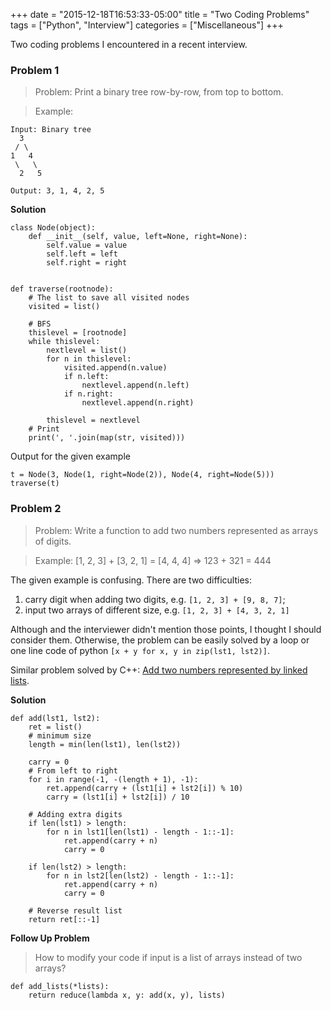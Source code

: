 +++
date = "2015-12-18T16:53:33-05:00"
title = "Two Coding Problems"
tags        = ["Python", "Interview"]
categories  = ["Miscellaneous"]
+++

Two coding problems I encountered in a recent interview.

### Problem 1

> Problem: Print a binary tree row-by-row, from top to bottom.

> Example:

```
Input: Binary tree
  3
 / \
1   4 
 \   \
  2   5
  
Output: 3, 1, 4, 2, 5
```

**Solution**

```
class Node(object):
    def __init__(self, value, left=None, right=None):
        self.value = value
        self.left = left
        self.right = right


def traverse(rootnode):
    # The list to save all visited nodes
    visited = list()

    # BFS
    thislevel = [rootnode]
    while thislevel:
        nextlevel = list()
        for n in thislevel:
            visited.append(n.value)
            if n.left:
                nextlevel.append(n.left)
            if n.right:
                nextlevel.append(n.right)

        thislevel = nextlevel
    # Print
    print(', '.join(map(str, visited)))
```

Output for the given example

```
t = Node(3, Node(1, right=Node(2)), Node(4, right=Node(5)))
traverse(t)
```


### Problem 2

> Problem: Write a function to add two numbers represented as arrays of digits.

> Example: [1, 2, 3] + [3, 2, 1] = [4, 4, 4] => 123 + 321 = 444

The given example is confusing. There are two difficulties:

1. carry digit when adding two digits, e.g. `[1, 2, 3] + [9, 8, 7]`;
2. input two arrays of different size, e.g. `[1, 2, 3] + [4, 3, 2, 1]`

Although and the interviewer didn't mention those points, I thought I should consider them. Otherwise, the problem can be easily solved by a loop or one line code of python 
`[x + y for x, y in zip(lst1, lst2)]`.

Similar problem solved by C++: [Add two numbers represented by linked lists](http://www.geeksforgeeks.org/sum-of-two-linked-lists/).

**Solution**

```
def add(lst1, lst2):
    ret = list()
    # minimum size
    length = min(len(lst1), len(lst2))

    carry = 0
    # From left to right
    for i in range(-1, -(length + 1), -1):
        ret.append(carry + (lst1[i] + lst2[i]) % 10)
        carry = (lst1[i] + lst2[i]) / 10

    # Adding extra digits
    if len(lst1) > length:
        for n in lst1[len(lst1) - length - 1::-1]:
            ret.append(carry + n)
            carry = 0

    if len(lst2) > length:
        for n in lst2[len(lst2) - length - 1::-1]:
            ret.append(carry + n)
            carry = 0

    # Reverse result list
    return ret[::-1]
```

**Follow Up Problem**

> How to modify your code if input is a list of arrays instead of two arrays?

```
def add_lists(*lists):
    return reduce(lambda x, y: add(x, y), lists)
```

